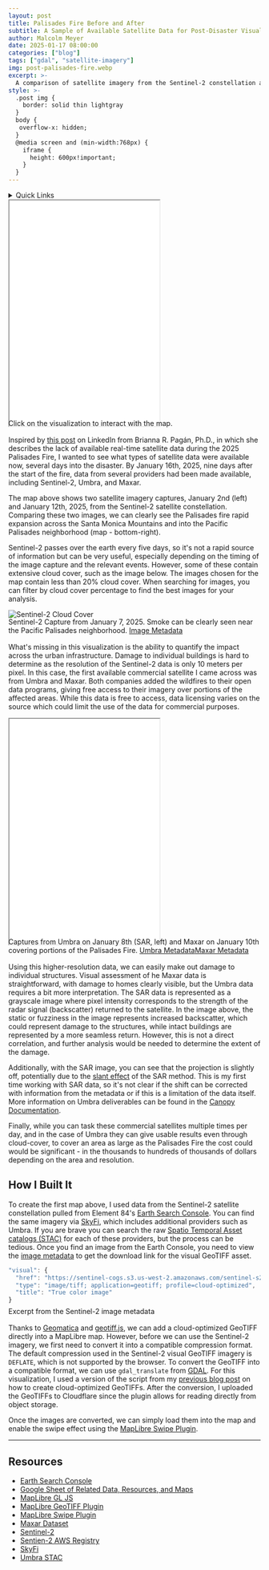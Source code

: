 ```yaml
---
layout: post
title: Palisades Fire Before and After
subtitle: A Sample of Available Satellite Data for Post-Disaster Visual Assessment
author: Malcolm Meyer
date: 2025-01-17 08:00:00
categories: ["blog"]
tags: ["gdal", "satellite-imagery"]
img: post-palisades-fire.webp
excerpt: >-
  A comparison of satellite imagery from the Sentinel-2 constellation and commercial providers Umbra and Maxar showing the Palisades Fire in California.
style: >-
  .post img {
    border: solid thin lightgray
  }
  body {
   overflow-x: hidden;
  }
  @media screen and (min-width:768px) {
    iframe {
      height: 600px!important;
    }
  }
---
```


<aside>
<details>
<summary>Quick Links</summary>
  <ul>
    <li><a href="#map2">Commercial Satellite Map</a></li>
    <li><a href="#How-I-Built-It">How I Built It</a></li>
    <li><a href="#Resources">Resources</a></li>
    <li><a href="#featured">Related Posts</a></li>
  </ul>
</details>
</aside>

<iframe id="map1" src="/apps/fire-swipe-map/?version=open" height="450"></iframe>
<figcaption style="margin:-1rem 0 1rem 0">Click on the visualization to interact with the map.</figcaption>

Inspired by [this post](https://www.linkedin.com/pulse/when-our-community-burned-where-satellite-information-pag%C3%A1n-phd-8rxwf/) on LinkedIn from Brianna R. Pagán, Ph.D., in which she describes the lack of available real-time satellite data during the 2025 Palisades Fire, I wanted to see what types of satellite data were available now, several days into the disaster. By January 16th, 2025, nine days after the start of the fire, data from several providers had been made available, including Sentinel-2, Umbra, and Maxar.

The map above shows two satellite imagery captures, January 2nd (left) and January 12th, 2025, from the Sentinel-2 satellite constellation. Comparing these two images, we can clearly see the Palisades fire rapid expansion across the Santa Monica Mountains and into the Pacific Palisades neighborhood (map - bottom-right).

Sentinel-2 passes over the earth every five days, so it's not a rapid source of information but can be very useful, especially depending on the timing of the image capture and the relevant events. However,  some of these contain extensive cloud cover, such as the image below. The images chosen for the map contain less than 20% cloud cover. When searching for images, you can filter by cloud cover percentage to find the best images for your analysis.

![Sentinel-2 Cloud Cover](/assets/img/4x3_s2-cloud-cover.webp)
<figcaption style="margin: -1rem 0 1rem 0">Sentinel-2 Capture from January 7, 2025. Smoke can be clearly seen near the Pacific Palisades neighborhood. <a href="https://earth-search.aws.element84.com/v1/collections/sentinel-2-c1-l2a/items/S2B_T11SLT_20250107T183647_L2A" target="_blank">Image Metadata</a></figcaption>

What's missing in this visualization is the ability to quantify the impact across the urban infrastructure. Damage to individual buildings is hard to determine as the resolution of the Sentinel-2 data is only 10 meters per pixel. In this case, the first available commercial satellite I came across was from Umbra and Maxar. Both companies added the wildfires to their open data programs, giving free access to their imagery over portions of the affected areas. While this data is free to access, data licensing varies on the source which could limit the use of the data for commercial purposes.

<iframe id="map2" src="/apps/fire-swipe-map/?version=commercial" height="450"></iframe>
<figcaption style="margin: -1rem 0 1rem 0">Captures from Umbra on January 8th (SAR, left) and Maxar on January 10th covering portions of the Palisades Fire. <a href="https://radiantearth.github.io/stac-browser/#/external/s3.us-west-2.amazonaws.com/umbra-open-data-catalog/stac/2025/2025-01/2025-01-08/0aeddcd7-be10-48c2-a85f-7d634efaeafd/0aeddcd7-be10-48c2-a85f-7d634efaeafd.json?.asset=asset-gec" target="_blank">Umbra Metadata</a><a href="https://stacindex.org/catalogs/maxar-open-data-catalog-ard-format#/item/3ASjitMxUyc5THh8EmvKnoRZFbf1utN21NbV91oMefNNSnEjwmdXSsi667HzHB/EhasWoEgo6keehwcHhSM8e8DJ1EFG7zXRNE5wLVmPhfkiJrXwMdvaYyBTSqsXcjiWkNYt9VKdkhcLzVNATG9zEDNqKfJDJbAYZwAqxxouEnxE7ZjrBih2KzHaAq/KZHdnKcdvXLPR3bQV2t82VTpkc4VFoYyHuUhR3BRYP2Rhwte8uGf7MUV27iHLL7V4ct3oTvdRZLt9nKvpc24Wktw35upv1cAnvdu2XWWiKvMWBcq?si=2&t=1#13/34.074133/-118.602905" target="_blank">Maxar Metadata</a></figcaption>

Using this higher-resolution data, we can easily make out damage to individual structures. Visual assessment of he Maxar data is straightforward, with damage to homes clearly visible, but the Umbra data requires a bit more interpretation. The SAR data is represented as a grayscale image where pixel intensity corresponds to the strength of the radar signal (backscatter) returned to the satellite. In the image above, the static or fuzziness in the image represents increased backscatter, which could represent damage to the structures, while intact buildings are represented by a more seamless return. However, this is not a direct correlation, and further analysis would be needed to determine the extent of the damage.

Additionally, with the SAR image, you can see that the projection is slightly off, potentially due to the [slant effect](https://natural-resources.canada.ca/maps-tools-and-publications/satellite-imagery-elevation-data-and-air-photos/tutorial-fundamentals-remote-sensing/microwave-remote-sensing/radar-image-distortions/9325) of the SAR method. This is my first time working with SAR data, so it's not clear if the shift can be corrected with information from the metadata or if this is a limitation of the data itself. More information on Umbra deliverables can be found in the [Canopy Documentation](https://docs.canopy.umbra.space/docs/introduction).

Finally, while you can task these commercial satellites multiple times per day, and in the case of Umbra they can give usable results even through cloud-cover, to cover an area as large as the Palisades Fire the cost could would be significant - in the thousands to hundreds of thousands of dollars depending on the area and resolution.

## How I Built It

To create the first map above, I used data from the Sentinel-2 satellite constellation pulled from Element 84's [Earth Search Console](https://console.earth-search.aws.element84.com/). You can find the same imagery via [SkyFi](https://app.skyfi.com/welcome), which includes additional providers such as Umbra. If you are brave you can search the raw [Spatio Temporal Asset catalogs (STAC)](https://stacindex.org/catalogs) for each of these providers, but the process can be tedious. Once you find an image from the Earth Console, you need to view the [image metadata](https://earth-search.aws.element84.com/v1/collections/sentinel-2-l2a/items/S2A_11SLT_20250112_0_L2A) to get the download link for the visual GeoTIFF asset.

```JavaScript
"visual": {
  "href": "https://sentinel-cogs.s3.us-west-2.amazonaws.com/sentinel-s2-l2a-cogs/11/S/LT/2025/1/S2A_11SLT_20250112_0_L2A/TCI.tif",
  "type": "image/tiff; application=geotiff; profile=cloud-optimized",
  "title": "True color image"
}
```
<figcaption style="margin: -0.5rem 0 1rem 0">Excerpt from the Sentinel-2 image metadata</figcaption>

Thanks to [Geomatica](https://github.com/geomatico/maplibre-cog-protocol) and [geotiff.js](https://geotiffjs.github.io/), we can add a cloud-optimized GeoTIFF directly into a MapLibre map. However, before we can use the Sentinel-2 imagery, we first need to convert it into a compatible compression format. The default compression used in the Sentinel-2 visual GeoTIFF imagery is `DEFLATE`, which is not supported by the browser. To convert the GeoTIFF into a compatible format, we can use `gdal_translate` from [GDAL](https://gdal.org/). For this visualization, I used a version of the script from my [previous blog post](https://www.getbounds.com/blog/generating-cloud-optimized-geotiffs-and-raster-tiles-with-gdal/) on how to create cloud-optimized GeoTIFFs. After the conversion, I uploaded the GeoTIFFs to Cloudflare since the plugin allows for reading directly from object storage.

Once the images are converted, we can simply load them into the map and enable the swipe effect using the [MapLibre Swipe Plugin](https://github.com/maplibre/maplibre-gl-compare). 

---

## Resources

- [Earth Search Console](https://console.earth-search.aws.element84.com/)
- [Google Sheet of Related Data, Resources, and Maps](https://docs.google.com/spreadsheets/d/1nz67dFSsy8cGZ1G1j-vv1DufOjxI9i0jCjZfpYBw5BU/edit#gid=0)
- [MapLibre GL JS](https://docs.mapbox.com/mapbox-gl-js/api/)
- [MapLibre GeoTIFF Plugin](https://github.com/geomatico/maplibre-cog-protocol)
- [MapLibre Swipe Plugin](https://github.com/maplibre/maplibre-gl-compare)
- [Maxar Dataset](https://stacindex.org/catalogs/maxar-open-data-catalog-ard-format#/item/3ASjitMxUyc5THh8EmvKnoRZFbf1utN21NbV91oMefNNSnEjwmdXSsi667HzHB/EhasWoEgo6keehwcHhSM8e8DJ1EFG7zXRNE5wLVmPhfkiJrXwMdvaYyBTSqsXcjiWkNYt9VKdkhcLzVNATG9zEDNqKfJDJbAYZwAqxxouEnxE7ZjrBih2KzHaAq/KZHdnKcdvXLPR3bQV2t82VTpkc4VFoYyHuUhR3BRYP2Rhwte8uGf7MUV27iHLL7V4ct3oTvdRZLt9nKvpc24Wktw35upv1cAnvdu2XWWiKvMWBcq?si=2&t=1#13/34.038505/-118.543714)
- [Sentinel-2](https://sentinel.esa.int/web/sentinel/missions/sentinel-2)
- [Sentien-2 AWS Registry](https://registry.opendata.aws/sentinel-2/)
- [SkyFi](https://app.skyfi.com/)
- [Umbra STAC](https://radiantearth.github.io/stac-browser/#/external/s3.us-west-2.amazonaws.com/umbra-open-data-catalog/stac/catalog.json?.language=en)

